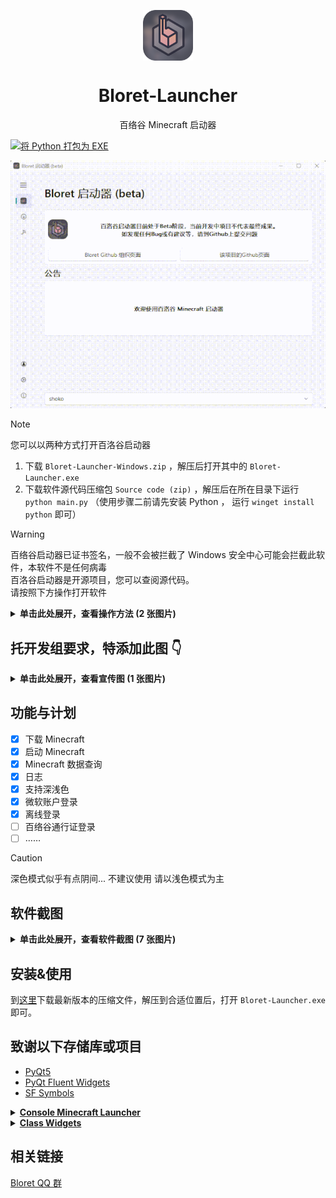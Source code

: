 <p align="center">
  <img width="16%" align="center" src="icons/bloret.png" alt="logo">
</p>
  <h1 align="center">
  Bloret-Launcher
</h1>
<p align="center">
 百络谷 Minecraft 启动器
</p>

[![将 Python 打包为 EXE](https://github.com/BloretCrew/Bloret-Launcher/actions/workflows/build.yml/badge.svg)](https://github.com/BloretCrew/Bloret-Launcher/actions/workflows/build.yml)


![Show](img/show.gif)

> [!NOTE]
> 您可以以两种方式打开百洛谷启动器
> 1. 下载 `Bloret-Launcher-Windows.zip` ，解压后打开其中的 `Bloret-Launcher.exe`
> 2. 下载软件源代码压缩包 `Source code (zip)` ，解压后在所在目录下运行 `python main.py`
>    （使用步骤二前请先安装 Python ， 运行 `winget install python` 即可）

> [!WARNING]
> 百络谷启动器已证书签名，一般不会被拦截了
> Windows 安全中心可能会拦截此软件，本软件不是任何病毒  
> 百洛谷启动器是开源项目，您可以查阅源代码。  
> 请按照下方操作打开软件
> <details>
>
> **<summary>单击此处展开，查看操作方法 (2 张图片)</summary>**
>
> ![](img/Windows1.jpg)
> ![](img/Windows2.jpg)
>
> </details>

## 托开发组要求，特添加此图 👇
<details>
  
**<summary>单击此处展开，查看宣传图 (1 张图片)</summary>**
![](img/if-not-use-jiedi-will.jpg)

</details>

## 功能与计划
- [x] 下载 Minecraft
- [x] 启动 Minecraft
- [x] Minecraft 数据查询
- [x] 日志
- [x] 支持深浅色
- [x] 微软账户登录
- [x] 离线登录
- [ ] 百络谷通行证登录
- [ ] ……

> [!CAUTION]
> 深色模式似乎有点阴间...
> 不建议使用
> 请以浅色模式为主

## 软件截图
<details>

**<summary>单击此处展开，查看软件截图 (7 张图片)</summary>**

#### 主界面
![Home](img/Home.png)
#### 下载
![Download](img/Download.png)
#### 小工具
![tools](img/tools.png)
#### 通行证
![passport](img/passport.png)
#### 设置
![settings](img/settings.png)
#### 关于
![info](img/info.png)
#### 侧边栏
![menu](img/menu.png)

</details>

## 安装&使用
到[这里](https://github.com/BloretCrew/Bloret-Launcher/releases)下载最新版本的压缩文件，解压到合适位置后，打开 `Bloret-Launcher.exe` 即可。
## 致谢以下存储库或项目
- [PyQt5](https://www.riverbankcomputing.com/static/Docs/PyQt5/)
- [PyQt Fluent Widgets](https://github.com/zhiyiYo/PyQt-Fluent-Widgets)
- [SF Symbols](https://developer.apple.com/cn/sf-symbols/)
<details>

**<summary>[Console Minecraft Launcher](https://github.com/MrShieh-X/console-minecraft-launcher)</summary>**

本项目有一部分基于此项目构建
> 本软件已取得 CMCL 作者许可，请不要像 [不符合 Console Minecraft Launcher (CMCL) 的使用协议 #12](https://github.com/BloretCrew/Bloret-Launcher/issues/12) 一样来问关于 CMCL 的版权问题
> ![CMCLLICENSE](img/CMCLLICENSE.png)

</details>

<details>

**<summary>[Class Widgets](https://github.com/Class-Widgets)</summary>**
关于为什么会致谢 [Class Widgets](https://github.com/Class-Widgets)：  
[Class Widgets](https://github.com/Class-Widgets) 为 Bloret Launcher 有以下值得我们致谢的点：
 - 为 Bloret Launcher 的 UI 提供了想法
 - Bloret Launcher 已加入 Class Widgets 插件广场
 - @RinLit 为本作品有写法指导
 - [[not cw] 求助为什么崩溃 #392](https://github.com/orgs/Class-Widgets/discussions/392)
 - [求教如何往下拉选择框做东西进去 #338](https://github.com/orgs/Class-Widgets/discussions/338)
</details>

## 相关链接
[Bloret QQ 群](https://qm.qq.com/q/clE5KHaVDG)